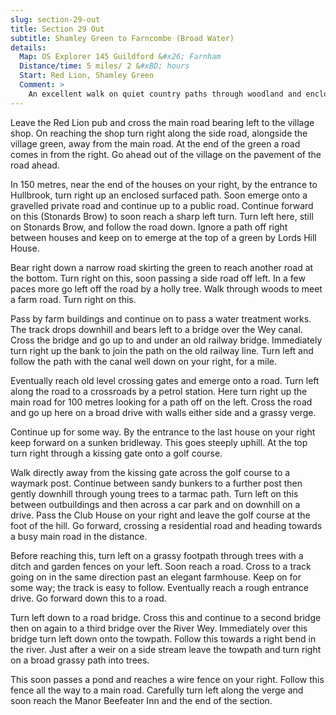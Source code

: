 ```yaml
---
slug: section-29-out
title: Section 29 Out
subtitle: Shamley Green to Farncombe (Broad Water)
details:
  Map: OS Explorer 145 Guildford &#x26; Farnham
  Distance/time: 5 miles/ 2 &#xBD; hours
  Start: Red Lion, Shamley Green
  Comment: >
    An excellent walk on quiet country paths through woodland and enclosed sandy paths. Virtually no stiles or road walking although this is hilly country. There are some attractive farmhouses and the special interest of walking part of the old railway line to Cranleigh and the River Wey towpath. Expect mud after significant rain.
---
```

Leave the Red Lion pub and cross the main road bearing left to the village shop. On reaching the shop turn right along the side road, alongside the village green, away from the main road. At the end of the green a road comes in from the right. Go ahead out of the village on the pavement of the road ahead.

In 150 metres, near the end of the houses on your right, by the entrance to Hullbrook, turn right up an enclosed surfaced path. Soon emerge onto a gravelled private road and continue up to a public road. Continue forward on this (Stonards Brow) to soon reach a sharp left turn. Turn left here, still on Stonards Brow, and follow the road down. Ignore a path off right between houses and keep on to emerge at the top of a green by Lords Hill House.

Bear right down a narrow road skirting the green to reach another road at the bottom. Turn right on this, soon passing a side road off left. In a few paces more go left off the road by a holly tree. Walk through woods to meet a farm road. Turn right on this.

Pass by farm buildings and continue on to pass a water treatment works. The track drops downhill and bears left to a bridge over the Wey canal. Cross the bridge and go up to and under an old railway bridge. Immediately turn right up the bank to join the path on the old railway line. Turn left and follow the path with the canal well down on your right, for a mile.

Eventually reach old level crossing gates and emerge onto a road. Turn left along the road to a crossroads by a petrol station. Here turn right up the main road for 100 metres looking for a path off on the left. Cross the road and go up here on a broad drive with walls either side and a grassy verge.

Continue up for some way. By the entrance to the last house on your right keep forward on a sunken bridleway. This goes steeply uphill. At the top turn right through a kissing gate onto a golf course.

Walk directly away from the kissing gate across the golf course to a waymark post. Continue between sandy bunkers to a further post then gently downhill through young trees to a tarmac path. Turn left on this between outbuildings and then across a car park and on downhill on a drive. Pass the Club House on your right and leave the golf course at the foot of the hill. Go forward, crossing a residential road and heading towards a busy main road in the distance.

Before reaching this, turn left on a grassy footpath through trees with a ditch and garden fences on your left. Soon reach a road. Cross to a track going on in the same direction past an elegant farmhouse. Keep on for some way; the track is easy to follow. Eventually reach a rough entrance drive. Go forward down this to a road.

Turn left down to a road bridge. Cross this and continue to a second bridge then on again to a third bridge over the River Wey. Immediately over this bridge turn left down onto the towpath. Follow this towards a right bend in the river. Just after a weir on a side stream leave the towpath and turn right on a broad grassy path into trees.

This soon passes a pond and reaches a wire fence on your right. Follow this fence all the way to a main road. Carefully turn left along the verge and soon reach the Manor Beefeater Inn and the end of the section.

